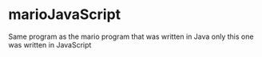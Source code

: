# marioJavaScript

Same program as the mario program that was written in Java only this one was written in JavaScript
